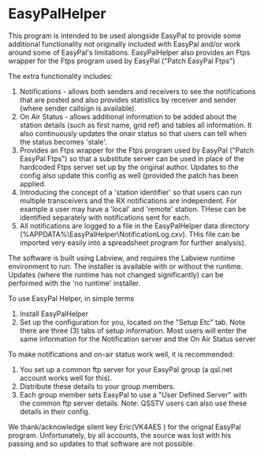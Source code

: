 # EasyPalHelper
This program is intended to be used alongside EasyPal to provide some additional functionality not originally included with EasyPal and/or work around some of EasyPal's limitations. EasyPalHelper also provides an Ftps wrapper for the Ftps program used by EasyPal ("Patch EasyPal Ftps")

The extra functionality includes:
1. Notifications - allows both senders and receivers to see the notifications that are posted and also provides statistics by receiver and sender (where sender callsign is available).
2. On Air Status - allows additional information to be added about the station details (such as first name, grid ref) and tables all information. It also continuously updates the onair status so that users can tell when the status becomes 'stale'.
3. Provides an Ftps wrapper for the Ftps program used by EasyPal ("Patch EasyPal Ftps") so that a substitute server can be used in place of the hardcoded Ftps server set up by the original author. Updates to the config also update this config as well (provided the patch has been applied.
4. Introducing the concept of a 'station identifier' so that users can run multiple transceivers and the RX notifications are independent. For example a user may have a 'local' and 'remote' station. THese can be identified separately with notifications sent for each.
5. All notifications are logged to a file in the EasyPalHelper data directory (%APPDATA%\EasyPalHelper\NotificationLog.cxv). THis file can be imported very easily into a spreadsheet program for further analysis).

The software is built using Labview, and requires the Labview runtime environment to run.
The installer is available with or without the runtime. Updates (where the runtime has not changed significantly) can be performed with the 'no runtime' installer.

To use EasyPal Helper, in simple terms
1. Install EasyPalHelper
2. Set up the configuration for you, located on the "Setup Etc" tab. Note there are three (3) tabs of setup information. Most users will enter the same information for the Notification server and the On Air Status server

To make notifications and on-air status work well, it is recommended:
1. You set up a common ftp server for your EasyPal group (a qsl.net account works well for this).
2. Distribute these details to your group members.
3. Each group member sets EasyPal to use a "User Defined Server" with the common ftp server details.
Note: QSSTV users can also use these details in their config.

We thank/acknowledge silent key Eric(VK4AES ) for the orignal EasyPal program. Unfortunately, by all accounts, the source was lost with his passing and so updates to that software are not possible.

